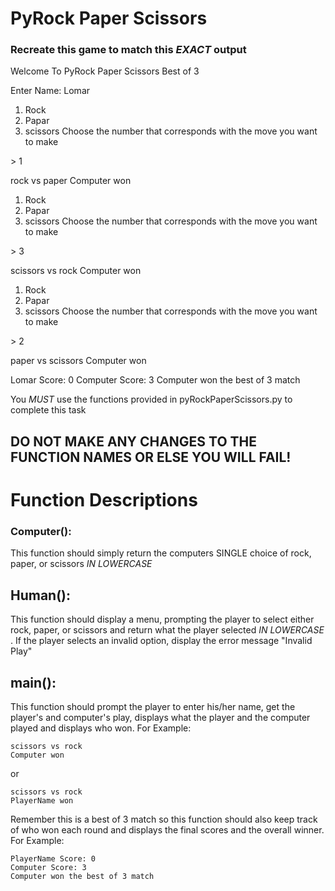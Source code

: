 # PyRock Paper Scissors
### Recreate this game to match this *EXACT* output

Welcome To PyRock Paper Scissors Best of 3

Enter Name: Lomar
1. Rock
2. Papar
3. scissors
Choose the number that corresponds with the move you want to make

\> 1

rock vs paper
Computer won

1. Rock
2. Papar
3. scissors
Choose the number that corresponds with the move you want to make

\> 3

scissors vs rock
Computer won

1. Rock
2. Papar
3. scissors
Choose the number that corresponds with the move you want to make

\> 2

paper vs scissors
Computer won

Lomar Score: 0
Computer Score: 3
Computer won the best of 3 match

You _MUST_ use the functions provided in pyRockPaperScissors.py to complete this task 
## DO NOT MAKE ANY CHANGES TO THE FUNCTION NAMES OR ELSE YOU WILL FAIL!

# Function Descriptions

### Computer():
This function should simply return the computers SINGLE choice of rock, paper, or scissors _IN LOWERCASE_

## Human():
This function should display a menu, prompting the player to select either rock, paper, or scissors and return what the player selected _IN LOWERCASE_ . If the player selects an invalid option, display the error message "Invalid Play"

## main():
This function should prompt the player to enter his/her name, get the player's and computer's play, displays what the player and the computer played and displays who won. For Example:
```
scissors vs rock
Computer won
```
or
```
scissors vs rock
PlayerName won
```
Remember this is a best of 3 match so this function should also keep track of who won each round and displays the final scores and the overall winner. For Example:
```
PlayerName Score: 0
Computer Score: 3
Computer won the best of 3 match
```
